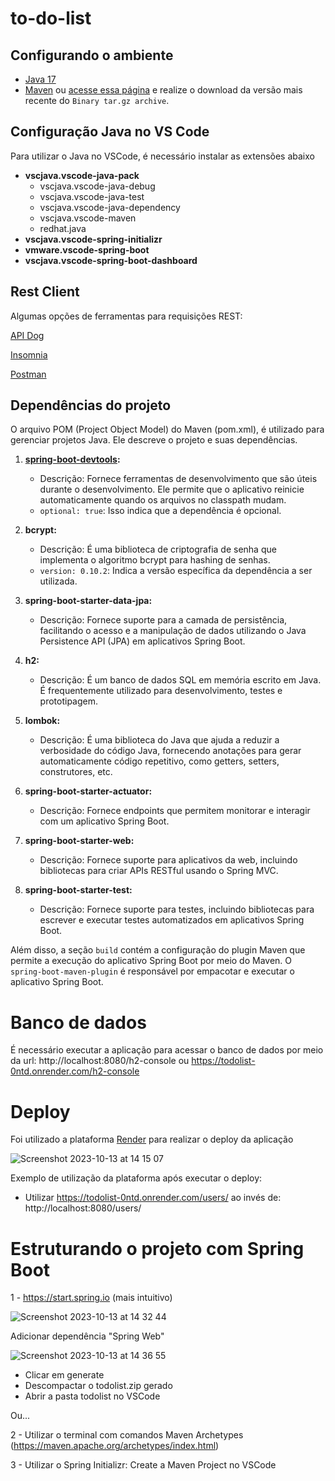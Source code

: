 # to-do-list


## Configurando o ambiente 

* [Java 17](https://download.oracle.com/java/17/archive/jdk-17.0.3.1_macos-x64_bin.dmg)
* [Maven](https://dlcdn.apache.org/maven/maven-3/3.9.5/binaries/apache-maven-3.9.5-bin.tar.gz) ou [acesse essa página](https://maven.apache.org/download.cgi) e realize o download da versão mais recente do `Binary tar.gz archive`.

## Configuração Java no VS Code

Para utilizar o Java no VSCode, é necessário instalar as extensões abaixo

- **vscjava.vscode-java-pack**
    - vscjava.vscode-java-debug
    - vscjava.vscode-java-test
    - vscjava.vscode-java-dependency
    - vscjava.vscode-maven
    - redhat.java
- **vscjava.vscode-spring-initializr**
- **vmware.vscode-spring-boot**
- **vscjava.vscode-spring-boot-dashboard**

## Rest Client
Algumas opções de ferramentas para requisições REST:

[API Dog](https://apidog.com/download/)

[Insomnia](https://insomnia.rest/download)

[Postman](https://www.postman.com/downloads/)

## Dependências do projeto
O arquivo POM (Project Object Model) do Maven (pom.xml), é utilizado para gerenciar projetos Java. Ele descreve o projeto e suas dependências.

1. **[spring-boot-devtools](https://docs.spring.io/spring-boot/docs/1.5.16.RELEASE/reference/html/using-boot-devtools.html):** 
   - Descrição: Fornece ferramentas de desenvolvimento que são úteis durante o desenvolvimento. Ele permite que o aplicativo reinicie automaticamente quando os arquivos no classpath mudam.
   - `optional: true`: Isso indica que a dependência é opcional.

2. **bcrypt:**
   - Descrição: É uma biblioteca de criptografia de senha que implementa o algoritmo bcrypt para hashing de senhas.
   - `version: 0.10.2`: Indica a versão específica da dependência a ser utilizada.

3. **spring-boot-starter-data-jpa:**
   - Descrição: Fornece suporte para a camada de persistência, facilitando o acesso e a manipulação de dados utilizando o Java Persistence API (JPA) em aplicativos Spring Boot.
   
4. **h2:**
   - Descrição: É um banco de dados SQL em memória escrito em Java. É frequentemente utilizado para desenvolvimento, testes e prototipagem.

5. **lombok:**
   - Descrição: É uma biblioteca do Java que ajuda a reduzir a verbosidade do código Java, fornecendo anotações para gerar automaticamente código repetitivo, como getters, setters, construtores, etc.

6. **spring-boot-starter-actuator:**
   - Descrição: Fornece endpoints que permitem monitorar e interagir com um aplicativo Spring Boot.

7. **spring-boot-starter-web:**
   - Descrição: Fornece suporte para aplicativos da web, incluindo bibliotecas para criar APIs RESTful usando o Spring MVC.

8. **spring-boot-starter-test:**
   - Descrição: Fornece suporte para testes, incluindo bibliotecas para escrever e executar testes automatizados em aplicativos Spring Boot.

Além disso, a seção `build` contém a configuração do plugin Maven que permite a execução do aplicativo Spring Boot por meio do Maven. O `spring-boot-maven-plugin` é responsável por empacotar e executar o aplicativo Spring Boot.

# Banco de dados
É necessário executar a aplicação para acessar o banco de dados por meio da url: http://localhost:8080/h2-console ou https://todolist-0ntd.onrender.com/h2-console

# Deploy 
Foi utilizado a plataforma [Render](https://dashboard.render.com) para realizar o deploy da aplicação

![Screenshot 2023-10-13 at 14 15 07](https://github.com/mtsfreitas/to-do-list/assets/21324690/b12c5bac-8512-4100-875d-4d7776bf5e90)

Exemplo de utilização da plataforma após executar o deploy:
* Utilizar https://todolist-0ntd.onrender.com/users/ ao invés de: http://localhost:8080/users/

# Estruturando o projeto com Spring Boot

1 - https://start.spring.io (mais intuitivo)

![Screenshot 2023-10-13 at 14 32 44](https://github.com/mtsfreitas/to-do-list/assets/21324690/1b3d9d57-8c98-4a48-bd0f-c329a0376f9e)

Adicionar dependência "Spring Web"

![Screenshot 2023-10-13 at 14 36 55](https://github.com/mtsfreitas/to-do-list/assets/21324690/ea934738-8fa2-4e20-8f4c-e88ec6d3c702)

* Clicar em generate
* Descompactar o todolist.zip gerado
* Abrir a pasta todolist no VSCode

Ou...

2 - Utilizar o terminal com comandos Maven Archetypes (https://maven.apache.org/archetypes/index.html)

3 - Utilizar o Spring Initializr: Create a Maven Project no VSCode


